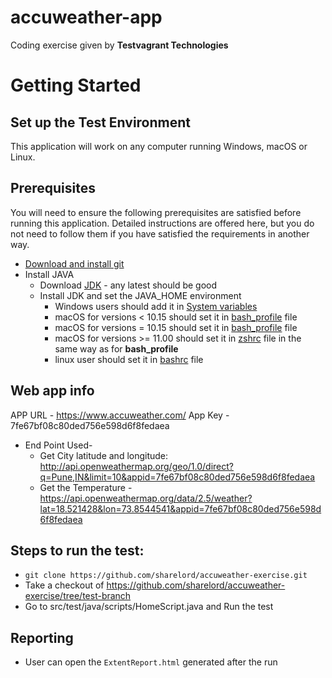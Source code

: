 # accuweather-app
Coding exercise given by **Testvagrant Technologies**


# Getting Started

## Set up the Test Environment

This application will work on any computer running Windows, macOS or Linux.

## Prerequisites

You will need to ensure the following prerequisites are satisfied before running this application.
Detailed instructions are offered here, but you do not need to follow them if you have satisfied the requirements in another way.

* [Download and install git](https://git-scm.com/downloads)
* Install JAVA
    * Download [JDK](https://www.oracle.com/java/technologies/javase-downloads.html) - any latest should be good
    * Install JDK and set the JAVA_HOME environment
        * Windows users should add it in [System variables](https://javatutorial.net/set-java-home-windows-10)
        * macOS for versions < 10.15 should set it in [bash_profile](https://www.baeldung.com/java-home-on-windows-7-8-10-mac-os-x-linux#2-single-user---mac-os-x-older-versions) file
        * macOS for versions = 10.15 should set it in [bash_profile](https://www.baeldung.com/java-home-on-windows-7-8-10-mac-os-x-linux#1-single-user---mac-os-x-105-or-newer) file
        * macOS for versions >= 11.00 should set it in [zshrc](https://mkyong.com/java/how-to-set-java_home-environment-variable-on-mac-os-x/#java-home-and-macos-11-big-sur) file in the same way as for **bash_profile**
        * linux user should set it in [bashrc](https://www.baeldung.com/java-home-on-windows-7-8-10-mac-os-x-linux#1-single-user) file

## Web app info
APP URL - https://www.accuweather.com/
App Key - 7fe67bf08c80ded756e598d6f8fedaea
* End Point Used-
  * Get City latitude and longitude: http://api.openweathermap.org/geo/1.0/direct?q=Pune,IN&limit=10&appid=7fe67bf08c80ded756e598d6f8fedaea
  * Get the Temperature - https://api.openweathermap.org/data/2.5/weather?lat=18.521428&lon=73.8544541&appid=7fe67bf08c80ded756e598d6f8fedaea

## Steps to run the test:
 * `git clone https://github.com/sharelord/accuweather-exercise.git`
 * Take a checkout of https://github.com/sharelord/accuweather-exercise/tree/test-branch
 * Go to src/test/java/scripts/HomeScript.java and Run the test

## Reporting
* User can open the `ExtentReport.html` generated after the run
